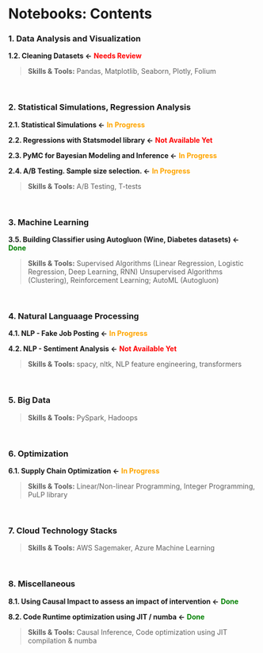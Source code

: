 # Notebooks: Contents

### 1. Data Analysis and Visualization

**1.2. Cleaning Datasets &larr;**    <span style='color:red'>**Needs Review**</span>
    
> **Skills & Tools:** Pandas, Matplotlib, Seaborn, Plotly, Folium

<br>

### 2. Statistical Simulations, Regression Analysis

**2.1. Statistical Simulations &larr;**    <span style='color:orange'>**In Progress**</span>

**2.2. Regressions with Statsmodel library &larr;**    <span style='color:red'>**Not Available Yet**</span>

**2.3. PyMC for Bayesian Modeling and Inference &larr;**    <span style='color:orange'>**In Progress**</span>

**2.4. A/B Testing. Sample size selection. &larr;**    <span style='color:orange'>**In Progress**</span>

> **Skills & Tools:** A/B Testing, T-tests

<br>

### 3. Machine Learning

**3.5. Building Classifier using Autogluon (Wine, Diabetes datasets) &larr;**    <span style='color:green'>**Done**</span>


> **Skills & Tools:** Supervised Algorithms (Linear Regression, Logistic Regression, Deep Learning, RNN) Unsupervised Algorithms (Clustering), Reinforcement Learning; AutoML (Autogluon)

<br>

### 4. Natural Languaage Processing


**4.1. NLP - Fake Job Posting &larr;**    <span style='color:orange'>**In Progress**</span>

**4.2. NLP - Sentiment Analysis &larr;**    <span style='color:red'>**Not Available Yet**</span>


> **Skills & Tools:** spacy, nltk, NLP feature engineering, transformers

<br>

### 5. Big Data

> **Skills & Tools:** PySpark, Hadoops

<br>

### 6. Optimization

**6.1. Supply Chain Optimization &larr;**    <span style='color:orange'>**In Progress**</span>

> **Skills & Tools:** Linear/Non-linear Programming, Integer Programming, PuLP library

<br>

### 7. Cloud Technology Stacks

> **Skills & Tools:** AWS Sagemaker, Azure Machine Learning

<br>

### 8. Miscellaneous

**8.1. Using Causal Impact to assess an impact of intervention &larr;**    <span style='color:green'>**Done**</span>

**8.2. Code Runtime optimization using JIT / numba &larr;**    <span style='color:green'>**Done**</span>

> **Skills & Tools:** Causal Inference, Code optimization using JIT compilation & numba
